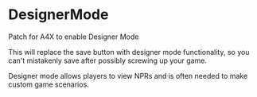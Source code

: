 # DesignerMode
Patch for A4X to enable Designer Mode

This will replace the save button with designer mode functionality, so you can't mistakenly save after possibly screwing up your game.

Designer mode allows players to view NPRs and is often needed to make custom game scenarios.
